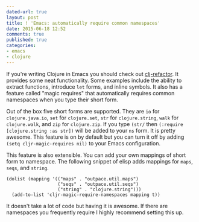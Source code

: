 ```yaml
---
dated-url: true
layout: post
title: ! 'Emacs: automatically require common namespaces'
date: 2015-06-18 12:52
comments: true
published: true
categories:
- emacs
- clojure
---
```


If you're writing Clojure in Emacs you should check out
[clj-refactor](https://github.com/clojure-emacs/clj-refactor.el). It
provides some neat functionality. Some examples include the ability to
extract functions, introduce `let` forms, and inline symbols. It also
has a feature called "magic requires" that automatically requires
common namespaces when you type their short form.

Out of the box five short forms are supported. They are `io` for
`clojure.java.io`, `set` for `clojure.set`, `str` for
`clojure.string`, `walk` for `clojure.walk`, and `zip` for
`clojure.zip`. If you type `(str/` then `(:require
[clojure.string :as str])` will be added to your `ns` form. It is
pretty awesome. This feature is on by default but you can turn it off
by adding `(setq cljr-magic-requires nil)` to your Emacs
configuration.

This feature is also extensible. You can add your own mappings of
short form to namespace. The following snippet of elisp adds mappings
for `maps`, `seqs`, and `string`.

```
(dolist (mapping '(("maps" . "outpace.util.maps")
                   ("seqs" . "outpace.util.seqs")
                   ("string" . "clojure.string")))
  (add-to-list 'cljr-magic-require-namespaces mapping t))
```

It doesn't take a lot of code but having it is awesome. If there are
namespaces you frequently require I highly recommend setting this up.
